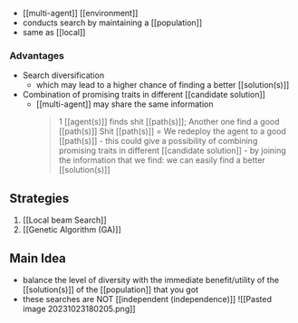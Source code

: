 - [[multi-agent]] [[environment]]
- conducts search by maintaining a [[population]]
- same as [[local]]

### Advantages
- Search diversification
	- which may lead to a higher chance of finding a better [[solution(s)]]
- Combination of promising traits in different [[candidate solution]]
	- [[multi-agent]] may share the same information
		> 1 [[agent(s)]] finds shit [[path(s)]]; Another one find a good [[path(s)]]
		> 		Shit [[path(s)]] = We redeploy the agent to a good [[path(s)]] - this could give a possibility of combining promising traits in different [[candidate solution]] - by joining the information that we find: we can easily find a better [[solution(s)]]

## Strategies
1. [[Local beam Search]]
2. [[Genetic Algorithm (GA)]]

## Main Idea
- balance the level of diversity with the immediate benefit/utility of the [[solution(s)]] of the [[population]] that you got
- these searches are NOT [[independent (independence)]]
![[Pasted image 20231023180205.png]]
